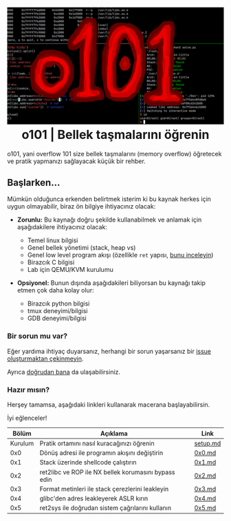 <h1 align="center">
  <img width="640px" src="assets/banner.png">
  </br>
  o101 | Bellek taşmalarını öğrenin
</h1>

o101, yani overflow 101 size bellek taşmalarını (memory overflow) öğretecek
ve pratik yapmanızı sağlayacak küçük bir rehber.

## Başlarken...
Mümkün olduğunca erkenden belirtmek isterim ki bu kaynak herkes için uygun
olmayabilir, biraz ön bilgiye ihtiyacınız olacak:

- **Zorunlu:** Bu kaynağı doğru şekilde kullanabilmek ve anlamak için aşağıdakilere ihtiyacınız olacak:
    * Temel linux bilgisi
    * Genel bellek yönetimi (stack, heap vs)
    * Genel low level program akışı (özellikle `ret` yapısı, [bunu inceleyin](https://youtu.be/e46wHUjNDjE))
    * Birazcık C bilgisi
    * Lab için QEMU/KVM kurulumu

- **Opsiyonel:** Bunun dışında aşağıdakileri biliyorsan bu kaynağı takip etmen çok daha kolay olur:
    * Birazcık python bilgisi
    * tmux deneyimi/bilgisi
    * GDB deneyimi/bilgisi

### Bir sorun mu var?
Eğer yardıma ihtiyaç duyarsanız, herhangi bir sorun yaşarsanız
bir [issue oluşturmaktan çekinmeyin](https://github.com/ngn13/o101/issues).

Ayrıca [doğrudan bana](mailto:ngn@ngn.tf) da ulaşabilirsiniz.

### Hazır mısın?
Herşey tamamsa, aşağıdaki linkleri kullanarak macerana başlayabilirsin.

İyi eğlenceler!

| Bölüm           | Açıklama                                                  | Link                        |
| --------------- | --------------------------------------------------------- | --------------------------- |
| Kurulum         | Pratik ortamını nasıl kuracağınızı öğrenin                | [setup.md](docs/setup.md)   |
| 0x0             | Dönüş adresi ile programın akışını değiştirin             | [0x0.md](docs/0x0.md)       |
| 0x1             | Stack üzerinde shellcode çalıştırın                       | [0x1.md](docs/0x1.md)       |
| 0x2             | ret2libc ve ROP ile NX bellek korumasını bypass edin      | [0x2.md](docs/0x2.md)       |
| 0x3             | Format metinleri ile stack çerezlerini leakleyin          | [0x3.md](docs/0x3.md)       |
| 0x4             | glibc'den adres leakleyerek ASLR kırın                    | [0x4.md](docs/0x4.md)       |
| 0x5             | ret2sys ile doğrudan sistem çağrılarını kullanın          | [0x5.md](docs/0x4.md)       |
